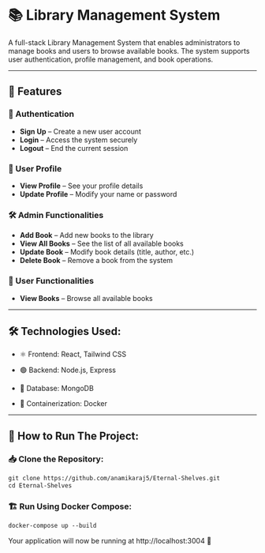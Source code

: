 # 📚 Library Management System

A full-stack Library Management System that enables administrators to manage books and users to browse available books. The system supports user authentication, profile management, and book operations.

---

## 🚀 Features

### 🔐 Authentication
- **Sign Up** – Create a new user account
- **Login** – Access the system securely
- **Logout** – End the current session

### 👤 User Profile
- **View Profile** – See your profile details
- **Update Profile** – Modify your name or password

### 🛠 Admin Functionalities
- **Add Book** – Add new books to the library
- **View All Books** – See the list of all available books
- **Update Book** – Modify book details (title, author, etc.)
- **Delete Book** – Remove a book from the system

### 📖 User Functionalities
- **View Books** – Browse all available books

---

## 🛠️ Technologies Used:

- ⚛️ Frontend: React, Tailwind CSS

- 🟢 Backend: Node.js, Express

- 🍃 Database: MongoDB

- 🐳 Containerization: Docker

---

## 🚀 How to Run The Project:

### 📥 Clone the Repository:

```html
git clone https://github.com/anamikaraj5/Eternal-Shelves.git
cd Eternal-Shelves
```

### 🏗️ Run Using Docker Compose:

```html
docker-compose up --build
```

Your application will now be running at http://localhost:3004 🎉


